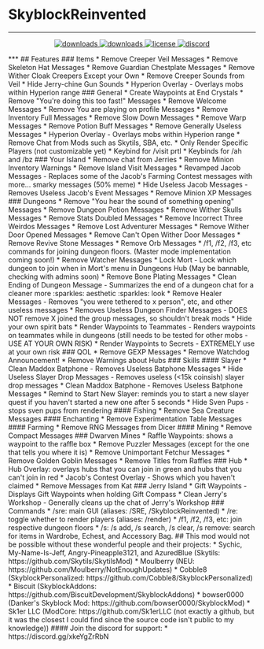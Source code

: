 # SkyblockReinvented
***
<p align="center">
  <a href="https://github.com/theCudster/SkyblockReinvented/releases" target="_blank">
    <img alt="downloads" src="https://img.shields.io/github/v/release/theCudster/SkyblockReinvented?color=4166f5&style=flat-square" />
  </a>
  <a href="https://github.com/theCudster/SkyblockReinvented/releases" target="_blank">
    <img alt="downloads" src="https://img.shields.io/github/downloads/theCudster/SkyblockReinvented/total?color=4166f5&style=flat-square" />
  </a>
  <a href="https://github.com/theCudster/SkyblockReinvented/blob/main/LICENSE" target="_blank">
    <img alt="license" src="https://img.shields.io/github/license/theCudster/SkyblockReinvented?color=4166f5&style=flat-square" />
  </a>
  <a href="https://discord.gg/xkeYgZrRbN" target="_blank">
    <img alt="discord" src="https://img.shields.io/discord/825217968438902825?color=4166f5&label=discord&style=flat-square" />
  </a>
</p>
***
## Features
### Items
* Remove Creeper Veil Messages
* Remove Skeleton Hat Messages
* Remove Guardian Chestplate Messages
* Remove Wither Cloak Creepers Except your Own
* Remove Creeper Sounds from Veil
* Hide Jerry-chine Gun Sounds
* Hyperion Overlay - Overlays mobs within Hyperion range
### General
* Create Waypoints at End Crystals
* Remove "You're doing this too fast!" Messages
* Remove Welcome Messages
* Remove You are playing on profile Messages
* Remove Inventory Full Messages
* Remove Slow Down Messages
* Remove Warp Messages
* Remove Potion Buff Messages
* Remove Generally Useless Messages
* Hyperion Overlay - Overlays mobs within Hyperion range
* Remove Chat from Mods such as Skytils, SBA, etc.
* Only Render Specific Players (not customizable yet)
* Keybind for /visit prtl
* Keybinds for /ah and /bz
### Your Island
* Remove chat from Jerries
* Remove Minion Inventory Warnings
* Remove Island Visit Messages
* Revamped Jacob Messages - Replaces some of the Jacob's Farming Contest messages with more... smarky messages (50% meme)
* Hide Useless Jacob Messages - Removes Useless Jacob's Event Messages
* Remove Minion XP Messages
### Dungeons
* Remove "You hear the sound of something opening" Messages
* Remove Dungeon Potion Messages
* Remove Wither Skulls Messages
* Remove Stats Doubled Messages
* Remove Incorrect Three Weirdos Messages
* Remove Lost Adventurer Messages
* Remove Wither Door Opened Messages
* Remove Can't Open Wither Door Messages
* Remove Revive Stone Messages
* Remove Orb Messages
* /f1, /f2, /f3, etc commands for joining dungeon floors. (Master mode implementation coming soon!)
* Remove Watcher Messages
* Lock Mort - Lock which dungeon to join when in Mort's menu in Dungeons Hub (May be bannable, checking with admins soon)
* Remove Bone Plating Messages
* Clean Ending of Dungeon Message - Summarizes the end of a dungeon chat for a cleaner more :sparkles: aesthetic :sparkles: look
* Remove Healer Messages - Removes "you were tethered to x person", etc, and other useless messages
* Removes Useless Dungeon Finder Messages - DOES NOT remove X joined the group messages, so shouldn't break mods
* Hide your own spirit bats
* Render Waypoints to Teammates - Renders waypoints on teammates while in dungeons (still needs to be tested for other mobs - USE AT YOUR OWN RISK)
* Render Waypoints to Secrets - EXTREMELY use at your own risk
### QOL
* Remove GEXP Messages
* Remove Watchdog Announcement!
* Remove Warnings about Hubs
### Skills
#### Slayer
* Clean Maddox Batphone - Removes Useless Batphone Messages
* Hide Useless Slayer Drop Messages - Removes useless (<15k coinsish) slayer drop messages
* Clean Maddox Batphone - Removes Useless Batphone Messages
* Remind to Start New Slayer: reminds you to start a new slayer quest if you haven't started a new one after 5 seconds
* Hide Sven Pups - stops sven pups from rendering
#### Fishing
* Remove Sea Creature Messages
#### Enchanting
* Remove Experimentation Table Messages
#### Farming
* Remove RNG Messages from Dicer
#### Mining
* Remove Compact Messages
### Dwarven Mines
* Raffle Waypoints: shows a waypoint to the raffle box
* Remove Puzzler Messages (except for the one that tells you where it is)
* Remove Unimportant Fetchur Messages
* Remove Golden Goblin Messages
* Remove Titles from Raffles
### Hub
* Hub Overlay: overlays hubs that you can join in green and hubs that you can't join in red
* Jacob's Contest Overlay - Shows which you haven't claimed
* Remove Messages from Kat
### Jerry Island
* Gift Waypoints - Displays Gift Waypoints when holding Gift Compass
* Clean Jerry's Workshop - Generally cleans up the chat of Jerry's Workshop
### Commands
* /sre: main GUI (aliases: /SRE, /SkyblockReinvented)
* /re: toggle whether to render players (aliases: /render)
* /f1, /f2, /f3, etc: join respective dungeon floors
* /s: /s add, /s search, /s clear, /s remove: search for items in Wardrobe, Echest, and Accessory Bag.
## This mod would not be possible without these wonderful people and their projects:
* Sychic, My-Name-Is-Jeff, Angry-Pineapple3121, and AzuredBlue (Skytils: https://github.com/Skytils/SkytilsMod)
* Moulberry (NEU: https://github.com/Moulberry/NotEnoughUpdates)
* Cobble8 (SkyblockPersonalized: https://github.com/Cobble8/SkyblockPersonalized)
* Biscuit (SkyblockAddons: https://github.com/BiscuitDevelopment/SkyblockAddons)
* bowser0000 (Danker's Skyblock Mod: https://github.com/bowser0000/SkyblockMod)
* Sk1er LLC (ModCore: https://github.com/Sk1erLLC (not exactly a github, but it was the closest I could find since the source code isn't public to my knowledge))
#### Join the discord for support: 
* https://discord.gg/xkeYgZrRbN
